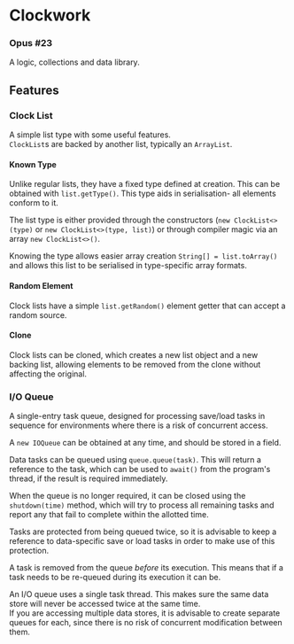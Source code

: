 Clockwork
=====

### Opus #23

A logic, collections and data library.

## Features

### Clock List

A simple list type with some useful features. \
`ClockList`s are backed by another list, typically an `ArrayList`.

#### Known Type

Unlike regular lists, they have a fixed type defined at creation. This can be obtained with `list.getType()`.
This type aids in serialisation- all elements conform to it.

The list type is either provided through the constructors (`new ClockList<>(type)` or `new ClockList<>(type, list)`) or
through compiler magic via an array `new ClockList<>()`.

Knowing the type allows easier array creation `String[] = list.toArray()` and allows this list to be serialised in
type-specific array formats.

#### Random Element

Clock lists have a simple `list.getRandom()` element getter that can accept a random source.

#### Clone

Clock lists can be cloned, which creates a new list object and a new backing list, allowing elements to be removed from
the clone without affecting the original.

### I/O Queue

A single-entry task queue, designed for processing save/load tasks in sequence for environments where there is a risk of
concurrent access.

A `new IOQueue` can be obtained at any time, and should be stored in a field.

Data tasks can be queued using `queue.queue(task)`.
This will return a reference to the task, which can be used to `await()` from the program's thread, if the result is
required immediately.

When the queue is no longer required, it can be closed using the `shutdown(time)` method, which will try to process all
remaining tasks and report any that fail to complete within the allotted time.

Tasks are protected from being queued twice, so it is advisable to keep a reference to data-specific save or load tasks
in order to make use of this protection.

A task is removed from the queue *before* its execution. This means that if a task needs to be re-queued during its
execution it can be.

An I/O queue uses a single task thread. This makes sure the same data store will never be accessed twice at the same
time. \
If you are accessing multiple data stores, it is advisable to create separate queues for each, since there is no risk of
concurrent modification between them.
